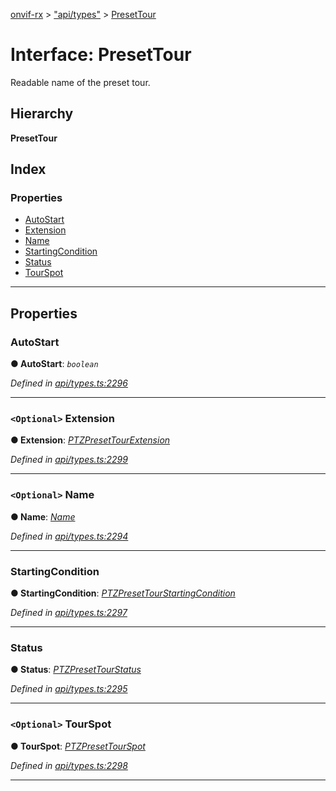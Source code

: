 [onvif-rx](../README.md) > ["api/types"](../modules/_api_types_.md) > [PresetTour](../interfaces/_api_types_.presettour.md)

# Interface: PresetTour

Readable name of the preset tour.

## Hierarchy

**PresetTour**

## Index

### Properties

* [AutoStart](_api_types_.presettour.md#autostart)
* [Extension](_api_types_.presettour.md#extension)
* [Name](_api_types_.presettour.md#name)
* [StartingCondition](_api_types_.presettour.md#startingcondition)
* [Status](_api_types_.presettour.md#status)
* [TourSpot](_api_types_.presettour.md#tourspot)

---

## Properties

<a id="autostart"></a>

###  AutoStart

**● AutoStart**: *`boolean`*

*Defined in [api/types.ts:2296](https://github.com/patrickmichalina/onvif-rx/blob/3ab1739/src/api/types.ts#L2296)*

___
<a id="extension"></a>

### `<Optional>` Extension

**● Extension**: *[PTZPresetTourExtension](_api_types_.ptzpresettourextension.md)*

*Defined in [api/types.ts:2299](https://github.com/patrickmichalina/onvif-rx/blob/3ab1739/src/api/types.ts#L2299)*

___
<a id="name"></a>

### `<Optional>` Name

**● Name**: *[Name](_api_types_.presettour.md#name)*

*Defined in [api/types.ts:2294](https://github.com/patrickmichalina/onvif-rx/blob/3ab1739/src/api/types.ts#L2294)*

___
<a id="startingcondition"></a>

###  StartingCondition

**● StartingCondition**: *[PTZPresetTourStartingCondition](_api_types_.ptzpresettourstartingcondition.md)*

*Defined in [api/types.ts:2297](https://github.com/patrickmichalina/onvif-rx/blob/3ab1739/src/api/types.ts#L2297)*

___
<a id="status"></a>

###  Status

**● Status**: *[PTZPresetTourStatus](_api_types_.ptzpresettourstatus.md)*

*Defined in [api/types.ts:2295](https://github.com/patrickmichalina/onvif-rx/blob/3ab1739/src/api/types.ts#L2295)*

___
<a id="tourspot"></a>

### `<Optional>` TourSpot

**● TourSpot**: *[PTZPresetTourSpot](_api_types_.ptzpresettourspot.md)*

*Defined in [api/types.ts:2298](https://github.com/patrickmichalina/onvif-rx/blob/3ab1739/src/api/types.ts#L2298)*

___

